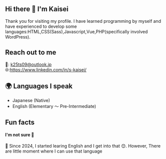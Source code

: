 ## Hi there 👋 I'm Kaisei
Thank you for visiting my profile. I have learned programming by myself and have experienced to develop some languages:HTML,CSS(Sass),Javascript,Vue,PHP(specifically involved WordPress).

## Reach out to me
📩: k25ts09@outlook.jp  
🌐:https://www.linkedin.com/in/s-kaisei/

## 🌍 Languages I speak
- Japanese (Native)  
- English (Elementary ～ Pre-Intermediate)

## Fun facts
#### I'm not sure 🤔 
🌱 Since 2024, I started learing English and I get into that 😊. However, There are little moment where I can use that language

<!--
**k-datacloud/k-datacloud** is a ✨ _special_ ✨ repository because its `README.md` (this file) appears on your GitHub profile.

Here are some ideas to get you started:

- 🔭 I’m currently working on ...
- 🌱 I’m currently learning ...
- 👯 I’m looking to collaborate on ...
- 🤔 I’m looking for help with ...
- 💬 Ask me about ...
- 📫 How to reach me: ...
- 😄 Pronouns: ...
- ⚡ Fun fact: ...
-->
